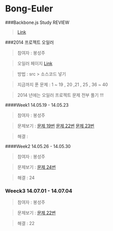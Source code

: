 Bong-Euler
==========

###Backbone.js Study REVIEW

> [Link](https://github.com/bongsungju/Bong-Euler/blob/master/BBStudy.md) 


###2014 프로젝트 오일러

> 참여자 : 봉성주

> 오일러 페이지 [Link](http://euler.synap.co.kr/)


> 방법 : src > 소스코드 넣기

> 지금까지 푼 문제 : 1 ~ 19 , 20 ,21 , 25 , 36 ~ 40

> 2014 년에는 오일러 프로젝트 문제 전부 풀기 !!!

####Week1 14.05.19 - 14.05.23

> 참여자 : 봉성주 

> 문제보기 : [문제 19번](http://euler.synap.co.kr/prob_detail.php?id=19) [문제 22번](http://euler.synap.co.kr/prob_detail.php?id=12) [문제 23번](http://euler.synap.co.kr/prob_detail.php?id=23) 

> 해결 : 

####Week2 14.05.26 - 14.05.30

> 참여자 : 봉성주 

> 문제보기 : [문제 24번](http://euler.synap.co.kr/prob_detail.php?id=24)

> 해결 : 24

### Weeck3 14.07.01 - 14.07.04

> 참여자 : 봉성주

> 문제보기 : [문제 22번](http://euler.synap.co.kr/prob_detail.php?id=22)

> 해결 :  22
